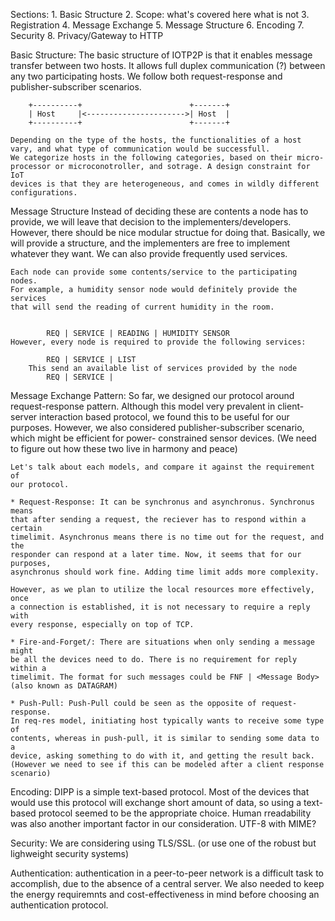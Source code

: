 Sections:
    1. Basic Structure
    2. Scope: what's covered here what is not
    3. Registration
    4. Message Exchange
    5. Message Structure
    6. Encoding
    7. Security
    8. Privacy/Gateway to HTTP

Basic Structure:
    The basic structure of IOTP2P is that it enables message transfer 
    between two hosts. It allows full duplex communication (?) between
    any two participating hosts. We follow both request-response and 
    publisher-subscriber scenarios. 

        +----------+                        +-------+
        | Host     |<---------------------->| Host  |
        +----------+                        +-------+
    
    Depending on the type of the hosts, the functionalities of a host
    vary, and what type of communication would be successfull. 
    We categorize hosts in the following categories, based on their micro-
    processor or microconotroller, and sotrage. A design constraint for IoT
    devices is that they are heterogeneous, and comes in wildly different
    configurations.

Message Structure
    Instead of deciding these are contents a node has to provide, we will leave
    that decision to the implementers/developers. However, there should be nice
    modular structue for doing that. Basically, we will provide a structure,
    and the implementers are free to implement whatever they want. We can also
    provide frequently used services.

    Each node can provide some contents/service to the participating nodes. 
    For example, a humidity sensor node would definitely provide the services
    that will send the reading of current humidity in the room.


            REQ | SERVICE | READING | HUMIDITY SENSOR
    However, every node is required to provide the following services:

            REQ | SERVICE | LIST
        This send an available list of services provided by the node
            REQ | SERVICE | 

Message Exchange Pattern:
    So far, we designed our protocol around request-response pattern. Although
    this model very prevalent in client-server interaction based protocol, we
    found this to be useful for our purposes. However, we also considered 
    publisher-subscriber scenario, which might be efficient for power-
    constrained sensor devices. (We need to figure out how these two live in 
    harmony and peace)

    Let's talk about each models, and compare it against the requirement of 
    our protocol.

    * Request-Response: It can be synchronus and asynchronus. Synchronus means
    that after sending a request, the reciever has to respond within a certain
    timelimit. Asynchronus means there is no time out for the request, and the
    responder can respond at a later time. Now, it seems that for our purposes,
    asynchronus should work fine. Adding time limit adds more complexity.

    However, as we plan to utilize the local resources more effectively, once 
    a connection is established, it is not necessary to require a reply with
    every response, especially on top of TCP.

    * Fire-and-Forget/: There are situations when only sending a message might
    be all the devices need to do. There is no requirement for reply within a
    timelimit. The format for such messages could be FNF | <Message Body>
    (also known as DATAGRAM)

    * Push-Pull: Push-Pull could be seen as the opposite of request-response.
    In req-res model, initiating host typically wants to receive some type of
    contents, whereas in push-pull, it is similar to sending some data to a
    device, asking something to do with it, and getting the result back.
    (However we need to see if this can be modeled after a client response 
    scenario)
    
Encoding: DIPP is a simple text-based protocol. Most of the devices that would
    use this protocol will exchange short amount of data, so using a text-based
    protocol seemed to be the appropriate choice. Human rreadability was also
    another important factor in our consideration. UTF-8 with MIME?

Security: We are considering using TLS/SSL. (or use one of the robust
    but lighweight security systems)

Authentication: authentication in a peer-to-peer network is a difficult task to
    accomplish, due to the absence of a central server. We also needed to keep
    the energy requiremnts and cost-effectiveness in mind before choosing an
    authentication protocol. 
